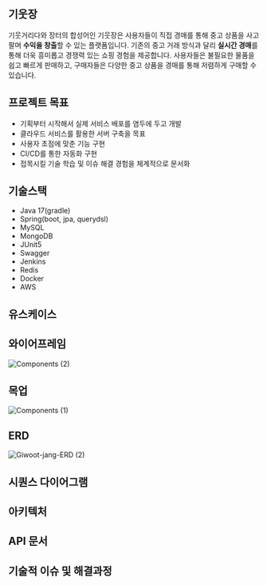 ## 기웃장
기웃거리다와 장터의 합성어인 기웃장은 사용자들이 직접 경매를 통해 중고 상품을 사고팔며 **수익을 창출**할 수 있는 플랫폼입니다. 기존의 중고 거래 방식과 달리 **실시간 경매**를 통해 더욱 흥미롭고 경쟁력 있는 쇼핑 경험을 제공합니다. 사용자들은 불필요한 물품을 쉽고 빠르게 판매하고, 구매자들은 다양한 중고 상품을 경매를 통해 저렴하게 구매할 수 있습니다.

## 프로젝트 목표
* 기획부터 시작해서 실제 서비스 배포를 염두에 두고 개발
* 클라우드 서비스를 활용한 서버 구축을 목표
* 사용자 초점에 맞춘 기능 구현
* CI/CD를 통한 자동화 구현
* 접목시킬 기술 학습 및 이슈 해결 경험을 체계적으로 문서화

## 기술스택
* Java 17(gradle)
* Spring(boot, jpa, querydsl)
* MySQL
* MongoDB
* JUnit5
* Swagger
* Jenkins
* Redis
* Docker
* AWS

## 유스케이스

## 와이어프레임
![Components (2)](https://github.com/user-attachments/assets/b3a69d74-519f-4bda-b59c-c3f0409f9717)

## 목업
![Components (1)](https://github.com/user-attachments/assets/42f164af-1f2f-454c-8416-52096fffd7b3)

## ERD
![Giwoot-jang-ERD (2)](https://github.com/user-attachments/assets/91caf398-c2fb-464f-83ab-916d367d7e4d)

## 시퀀스 다이어그램

## 아키텍처

## API 문서

## 기술적 이슈 및 해결과정
